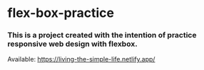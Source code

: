 # flex-box-practice

### This is a project created with the intention of practice responsive web design with flexbox.

Available: https://living-the-simple-life.netlify.app/
